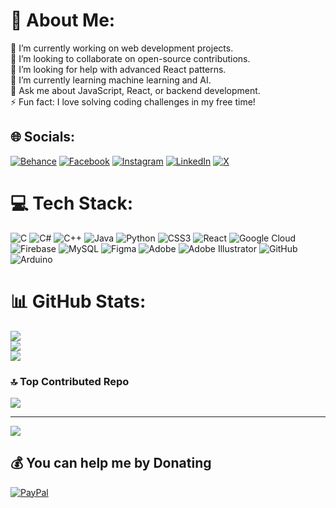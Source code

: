# 💫 About Me:
🔭 I’m currently working on web development projects.<br>👯 I’m looking to collaborate on open-source contributions.<br>🤝 I’m looking for help with advanced React patterns.<br>🌱 I’m currently learning machine learning and AI.<br>💬 Ask me about JavaScript, React, or backend development.<br>⚡ Fun fact: I love solving coding challenges in my free time!


## 🌐 Socials:
[![Behance](https://img.shields.io/badge/Behance-1769ff?logo=behance&logoColor=white)](https://behance.net/mostafael7ag) [![Facebook](https://img.shields.io/badge/Facebook-%231877F2.svg?logo=Facebook&logoColor=white)](https://facebook.com/mostafael7ag) [![Instagram](https://img.shields.io/badge/Instagram-%23E4405F.svg?logo=Instagram&logoColor=white)](https://instagram.com/mostafael7ag) [![LinkedIn](https://img.shields.io/badge/LinkedIn-%230077B5.svg?logo=linkedin&logoColor=white)](https://linkedin.com/in/https://www.linkedin.com/in/mostafa-mohammed-5aa57b260/) [![X](https://img.shields.io/badge/X-black.svg?logo=X&logoColor=white)](https://x.com/mostafael7ag) 

# 💻 Tech Stack:
![C](https://img.shields.io/badge/c-%2300599C.svg?style=for-the-badge&logo=c&logoColor=white) ![C#](https://img.shields.io/badge/c%23-%23239120.svg?style=for-the-badge&logo=csharp&logoColor=white) ![C++](https://img.shields.io/badge/c++-%2300599C.svg?style=for-the-badge&logo=c%2B%2B&logoColor=white) ![Java](https://img.shields.io/badge/java-%23ED8B00.svg?style=for-the-badge&logo=openjdk&logoColor=white) ![Python](https://img.shields.io/badge/python-3670A0?style=for-the-badge&logo=python&logoColor=ffdd54) ![CSS3](https://img.shields.io/badge/css3-%231572B6.svg?style=for-the-badge&logo=css3&logoColor=white) ![React](https://img.shields.io/badge/react-%2320232a.svg?style=for-the-badge&logo=react&logoColor=%2361DAFB) ![Google Cloud](https://img.shields.io/badge/GoogleCloud-%234285F4.svg?style=for-the-badge&logo=google-cloud&logoColor=white) ![Firebase](https://img.shields.io/badge/firebase-%23039BE5.svg?style=for-the-badge&logo=firebase) ![MySQL](https://img.shields.io/badge/mysql-4479A1.svg?style=for-the-badge&logo=mysql&logoColor=white) ![Figma](https://img.shields.io/badge/figma-%23F24E1E.svg?style=for-the-badge&logo=figma&logoColor=white) ![Adobe](https://img.shields.io/badge/adobe-%23FF0000.svg?style=for-the-badge&logo=adobe&logoColor=white) ![Adobe Illustrator](https://img.shields.io/badge/adobe%20illustrator-%23FF9A00.svg?style=for-the-badge&logo=adobe%20illustrator&logoColor=white) ![GitHub](https://img.shields.io/badge/github-%23121011.svg?style=for-the-badge&logo=github&logoColor=white) ![Arduino](https://img.shields.io/badge/-Arduino-00979D?style=for-the-badge&logo=Arduino&logoColor=white)
# 📊 GitHub Stats:
![](https://github-readme-stats.vercel.app/api?username=MostafaMohammed0&theme=dark&hide_border=false&include_all_commits=true&count_private=true)<br/>
![](https://github-readme-streak-stats.herokuapp.com/?user=MostafaMohammed0&theme=dark&hide_border=false)<br/>
![](https://github-readme-stats.vercel.app/api/top-langs/?username=MostafaMohammed0&theme=dark&hide_border=false&include_all_commits=true&count_private=true&layout=compact)

### 🔝 Top Contributed Repo
![](https://github-contributor-stats.vercel.app/api?username=MostafaMohammed0&limit=5&theme=dark&combine_all_yearly_contributions=true)

---
[![](https://visitcount.itsvg.in/api?id=MostafaMohammed0&icon=0&color=0)](https://visitcount.itsvg.in)

  ## 💰 You can help me by Donating
  [![PayPal](https://img.shields.io/badge/PayPal-00457C?style=for-the-badge&logo=paypal&logoColor=white)](https://paypal.me/solecube1@gmail.com) 

  
<!-- Proudly created with GPRM ( https://gprm.itsvg.in ) -->
